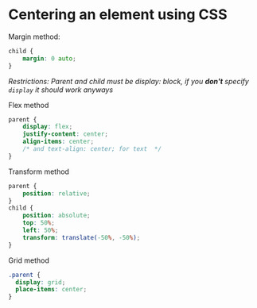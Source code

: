 # Centering an element using CSS

 Margin method:
 ```css
 child {
     margin: 0 auto;
 }
 ```
 *Restrictions: Parent and child must be display: block, if you **don't** specify `display` it should work anyways*
 
 Flex method
 ```css
 parent {
     display: flex;
     justify-content: center;
     align-items: center;
     /* and text-align: center; for text  */
 }
 ```
 
 Transform method
 ```css
 parent {
     position: relative;
 }
 child {
     position: absolute;
     top: 50%;
     left: 50%;
     transform: translate(-50%, -50%);
 }
 ```
 
 Grid method
 ```css
 .parent {
   display: grid;
   place-items: center;
 }
 ```
